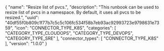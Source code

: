 {
  "name": "Resize list of pvcs.",
  "description": "This runbook can be used to resize list of pvcs in a namespace. By default, it uses all pvcs to be resized.",
  "uuid": "40df55f0b809c1f77b7c5c5c106fc534f58b7eb93ac92993723e9798631e7359", 
  "icon": "CONNECTOR_TYPE_K8S",
  "categories": [ "CATEGORY_TYPE_CLOUDOPS", "CATEGORY_TYPE_DEVOPS", "CATEGORY_TYPE_SRE" ],
  "connector_types": [ "CONNECTOR_TYPE_K8S" ],
  "version": "1.0.0"
}

